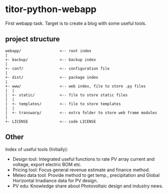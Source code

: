 # titor-python-webapp
First webapp task. Target is to create a blog with some useful tools.

## project structure
	webapp/					<-- root index 
	|
	+- backup/				<-- backup index 
	|
	+- conf/				<-- configuration file 
	|
	+- dist/				<-- package index
	|
	+- www/					<-- web index, file to store .py files 
	|  |
	|  +- static/			<-- file to store static files 
	|  |
	|  +- templates/		<-- file to store templates 
	|  |
	|  +- transwarp/		<-- extra folder to store web frame modules 
	|
	+- LICENSE				<-- code LICENSE
  
## Other
 Index of useful tools (Initially):		
 +	Design tool: Integrated useful functions to rate PV array current and voltage, export electric BOM etc.	
 +	Pricing tool: Focus general revenue estimate and finance method.	
 +	Meteo data tool: Provide method to get temp., precipitation and Global Horizontal Irradiance data for PV design.	
 +	PV edu: Knowledge share about Photovoltaic design and industry news.	
